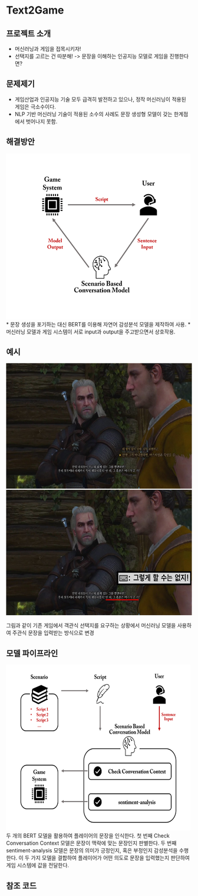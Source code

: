 # Text2Game

## 프로젝트 소개

* 머신러닝과 게임을 접목시키자!  
* 선택지를 고르는 건 따분해! -> 문장을 이해하는 인공지능 모델로 게임을 진행한다면?

## 문제제기

* 게임산업과 인공지능 기술 모두 급격히 발전하고 있으나, 정작 머신러닝이 적용된 게임은 극소수이다.
* NLP 기반 머신러닝 기술이 적용된 소수의 사례도 문장 생성형 모델이 갖는 한계점에서 벗어나지 못함.

## 해결방안
<ceter>
  <img src="https://github.com/OverFlow37/images/blob/main/%EC%8B%9C%EB%82%98%EB%A6%AC%EC%98%A4%20%EA%B8%B0%EB%B0%98%20%EB%AA%A8%EB%8D%B8%20%ED%99%98%EB%A5%98%20%EB%AA%A8%ED%98%95.png?raw=true" width="500" height="450"/>
</center>
* 문장 생성을 포기하는 대신 BERT를 이용해 자연어 감성분석 모델을 제작하여 사용.  
* 머신러닝 모델과 게임 시스템이 서로 input과 output을 주고받으면서 상호작용.

## 예시
<ceter>
  <img src="https://github.com/OverFlow37/images/blob/main/%EC%84%A0%ED%83%9D%EC%A7%80%20%EC%88%98%EC%A0%95%20%EC%9D%B4%EC%A0%84.jpg?raw=true" width="600" height="340"/></center>
<ceter>
  <img src="https://github.com/OverFlow37/images/blob/main/%EC%84%A0%ED%83%9D%EC%A7%80%20%EC%88%98%EC%A0%95%20%EC%9D%B4%ED%9B%84.jpg?raw=true" width="600" height="340"/></ceter>

  
그림과 같이 기존 게임에서 객관식 선택지를 요구하는 상황에서 머신러닝 모델을 사용하여 주관식 문장을 입력받는 방식으로 변경

## 모델 파이프라인
<ceter>
  <img src="https://github.com/OverFlow37/images/blob/main/%EC%8B%9C%EB%82%98%EB%A6%AC%EC%98%A4%20%EA%B8%B0%EB%B0%98%20%EB%AA%A8%EB%8D%B8%20%EC%9B%90%EB%A6%AC.png?raw=true" width="500" height="450"/>
</ceter>
두 개의 BERT 모델을 활용하여 플레이어의 문장을 인식한다.  
첫 번째 Check Conversation Context 모델은 문장이 맥락에 맞는 문장인지 판별한다.  
두 번째 sentiment-analysis 모델은 문장의 의미가 긍정인지, 혹은 부정인지 감성분석을 수행한다.  
이 두 가지 모델을 결합하여 플레이어가 어떤 의도로 문장을 입력했는지 판단하여 게임 시스템에 값을 전달한다.  

## 참조 코드
